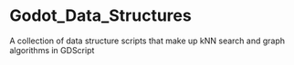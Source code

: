 # Godot_Data_Structures
A collection of data structure scripts that make up kNN search and graph algorithms in GDScript
